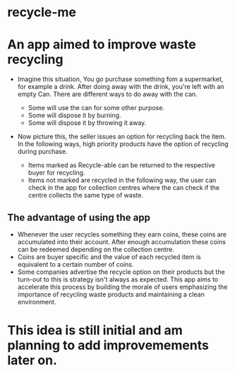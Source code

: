 # recycle-me
# An app aimed to improve waste recycling
 - Imagine this situation, You go purchase something fom a supermarket, for example a drink. After doing away with the drink, you're left with an empty Can. There are different ways to do away with the can.
    - Some will use the can for some other purpose.
    - Some will dispose it by burning.
    - Some will dispose it by throwing it away.
  
 - Now picture this, the seller issues an option for recycling back the item. In the following ways, high priority products have the option of recycling during purchase.
      - Items marked as Recycle-able can be returned to the respective buyer for recycling.
      - Items not marked are recycled in the following way, the user can check in the app for collection centres where the can check if the centre collects the same type of waste.
  
## The advantage of using the app
- Whenever the user recycles something they earn coins, these coins are accumulated into their account. After enough accumulation these coins can be redeemed depending on the collection centre.
- Coins are buyer specific and the value of each recycled item is equivalent to a certain number of coins.
- Some companies advertise the recycle option on their products but the turn-out to this is strategy isn't always as expected. This app aims to accelerate this process by building the morale of users emphasizing the importance of recycling waste products and maintaining a clean environment.

# This idea is still initial and am planning to add improvemements later on.
